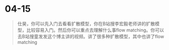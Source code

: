 # 04-15

> 仕昊，你可以先入门去看看扩散模型，你在B站搜李宏毅老师讲的扩散模型，比较容易入门。然后你可以重点去理解什么事flow matching。你可以去B站搜童发发这个博主讲的视频。讲了很多种扩散模型，其中也讲了flow matching 